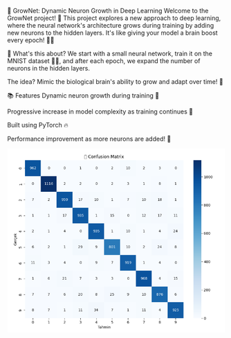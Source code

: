 🧠 GrowNet: Dynamic Neuron Growth in Deep Learning
Welcome to the GrowNet project! 🚀 This project explores a new approach to deep learning, where the neural network's architecture grows during training by adding new neurons to the hidden layers. It's like giving your model a brain boost every epoch! 🧠💡

🚀 What's this about?
We start with a small neural network, train it on the MNIST dataset 🧑‍🏫, and after each epoch, we expand the number of neurons in the hidden layers.

The idea? Mimic the biological brain's ability to grow and adapt over time! 🌱

📚 Features
Dynamic neuron growth during training 🌱

Progressive increase in model complexity as training continues 🧠

Built using PyTorch 🔥

Performance improvement as more neurons are added! 🎯

![Confusion Matrix](./confusion.png)

